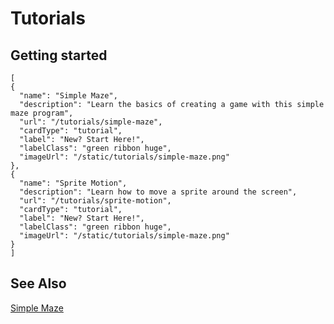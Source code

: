 # Tutorials


## Getting started

```codecard
[
{
  "name": "Simple Maze",
  "description": "Learn the basics of creating a game with this simple maze program",
  "url": "/tutorials/simple-maze",
  "cardType": "tutorial",
  "label": "New? Start Here!",
  "labelClass": "green ribbon huge",
  "imageUrl": "/static/tutorials/simple-maze.png"
},
{
  "name": "Sprite Motion",
  "description": "Learn how to move a sprite around the screen",
  "url": "/tutorials/sprite-motion",
  "cardType": "tutorial",
  "label": "New? Start Here!",
  "labelClass": "green ribbon huge",
  "imageUrl": "/static/tutorials/simple-maze.png"
}
]
```

## See Also

[Simple Maze](/tutorials/simple-maze)
